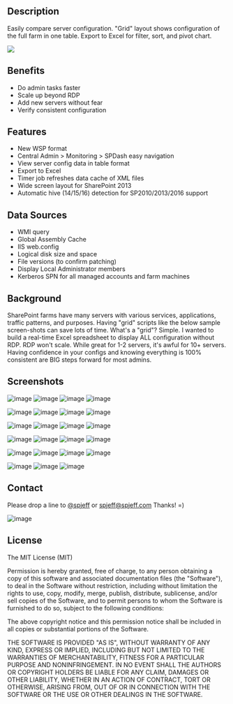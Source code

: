 ## Description
Easily compare server configuration. "Grid" layout shows configuration of the full farm in one table. Export to Excel for filter, sort, and pivot chart.

[![](https://raw.githubusercontent.com/spjeff/spdash/master/doc/download.png)](https://github.com/spjeff/spdash/releases/download/SPDash/SPDash.wsp)

## Benefits
* Do admin tasks faster
* Scale up beyond RDP
* Add new servers without fear
* Verify consistent configuration

## Features
* New WSP format
* Central Admin > Monitoring > SPDash easy navigation
* View server config data in table format
* Export to Excel
* Timer job refreshes data cache of XML files
* Wide screen layout for SharePoint 2013
* Automatic hive (14/15/16) detection for SP2010/2013/2016 support

## Data Sources
* WMI query
* Global Assembly Cache
* IIS web.config
* Logical disk size and space
* File versions (to confirm patching)
* Display Local Administrator members
* Kerberos SPN for all managed accounts and farm machines

## Background
SharePoint farms have many servers with various services, applications, traffic patterns, and purposes. Having "grid" scripts like the below sample screen-shots can save lots of time. What's a "grid"? Simple. I wanted to build a real-time Excel spreadsheet to display ALL configuration without RDP. RDP won't scale. While great for 1-2 servers, it's awful for 10+ servers. Having confidence in your configs and knowing everything is 100% consistent are BIG steps forward for most admins.

## Screenshots
![image](https://raw.githubusercontent.com/spjeff/spdash/master/doc/1.png)
![image](https://raw.githubusercontent.com/spjeff/spdash/master/doc/2.png)
![image](https://raw.githubusercontent.com/spjeff/spdash/master/doc/3.png)
![image](https://raw.githubusercontent.com/spjeff/spdash/master/doc/4.png)

![image](https://raw.githubusercontent.com/spjeff/spdash/master/doc/5.png)
![image](https://raw.githubusercontent.com/spjeff/spdash/master/doc/6.png)
![image](https://raw.githubusercontent.com/spjeff/spdash/master/doc/7.png)
![image](https://raw.githubusercontent.com/spjeff/spdash/master/doc/8.png)

![image](https://raw.githubusercontent.com/spjeff/spdash/master/doc/9.png)
![image](https://raw.githubusercontent.com/spjeff/spdash/master/doc/10.png)
![image](https://raw.githubusercontent.com/spjeff/spdash/master/doc/11.png)
![image](https://raw.githubusercontent.com/spjeff/spdash/master/doc/12.png)

![image](https://raw.githubusercontent.com/spjeff/spdash/master/doc/13.png)
![image](https://raw.githubusercontent.com/spjeff/spdash/master/doc/14.png)
![image](https://raw.githubusercontent.com/spjeff/spdash/master/doc/15.png)
![image](https://raw.githubusercontent.com/spjeff/spdash/master/doc/16.png)

![image](https://raw.githubusercontent.com/spjeff/spdash/master/doc/17.png)
![image](https://raw.githubusercontent.com/spjeff/spdash/master/doc/18.png)
![image](https://raw.githubusercontent.com/spjeff/spdash/master/doc/19.png)
![image](https://raw.githubusercontent.com/spjeff/spdash/master/doc/20.png)

![image](https://raw.githubusercontent.com/spjeff/spdash/master/doc/21.png)
![image](https://raw.githubusercontent.com/spjeff/spdash/master/doc/22.png)
![image](https://raw.githubusercontent.com/spjeff/spdash/master/doc/23.png)

## Contact
Please drop a line to [@spjeff](https://twitter.com/spjeff) or [spjeff@spjeff.com](mailto:spjeff@spjeff.com)
Thanks!  =)

![image](http://img.shields.io/badge/first--timers--only-friendly-blue.svg?style=flat-square)


## License

The MIT License (MIT)

Permission is hereby granted, free of charge, to any person obtaining a copy of this software and associated documentation files (the "Software"), to deal in the Software without restriction, including without limitation the rights to use, copy, modify, merge, publish, distribute, sublicense, and/or sell copies of the Software, and to permit persons to whom the Software is furnished to do so, subject to the following conditions:

The above copyright notice and this permission notice shall be included in all copies or substantial portions of the Software.

THE SOFTWARE IS PROVIDED "AS IS", WITHOUT WARRANTY OF ANY KIND, EXPRESS OR IMPLIED, INCLUDING BUT NOT LIMITED TO THE WARRANTIES OF MERCHANTABILITY, FITNESS FOR A PARTICULAR PURPOSE AND NONINFRINGEMENT. IN NO EVENT SHALL THE AUTHORS OR COPYRIGHT HOLDERS BE LIABLE FOR ANY CLAIM, DAMAGES OR OTHER LIABILITY, WHETHER IN AN ACTION OF CONTRACT, TORT OR OTHERWISE, ARISING FROM, OUT OF OR IN CONNECTION WITH THE SOFTWARE OR THE USE OR OTHER DEALINGS IN THE SOFTWARE.